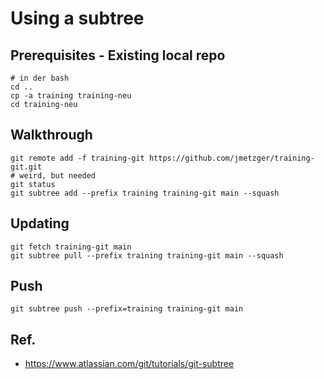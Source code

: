 # Using a subtree 

## Prerequisites - Existing local repo 

```
# in der bash 
cd .. 
cp -a training training-neu 
cd training-neu
```


## Walkthrough

```
git remote add -f training-git https://github.com/jmetzger/training-git.git
# weird, but needed 
git status 
git subtree add --prefix training training-git main --squash
```

## Updating 

```
git fetch training-git main
git subtree pull --prefix training training-git main --squash
```

## Push 

```
git subtree push --prefix=training training-git main
```


## Ref. 

  * https://www.atlassian.com/git/tutorials/git-subtree
